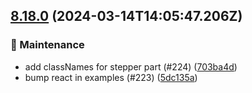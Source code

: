 ## [8.18.0](https://github.com/AxisCommunications/fluent-components/compare/f5b6b274dacd01e30374f6e1a60798b9a411f511..703ba4dbf8a00c1b6791ee548753cd9a94b1bf47) (2024-03-14T14:05:47.206Z)

### 🚧 Maintenance

  - add classNames for stepper part (#224) ([703ba4d](https://github.com/AxisCommunications/fluent-components/commit/703ba4dbf8a00c1b6791ee548753cd9a94b1bf47))
  - bump react in examples (#223) ([5dc135a](https://github.com/AxisCommunications/fluent-components/commit/5dc135a550c835b2f026bcd3871db469a5cbd004))

